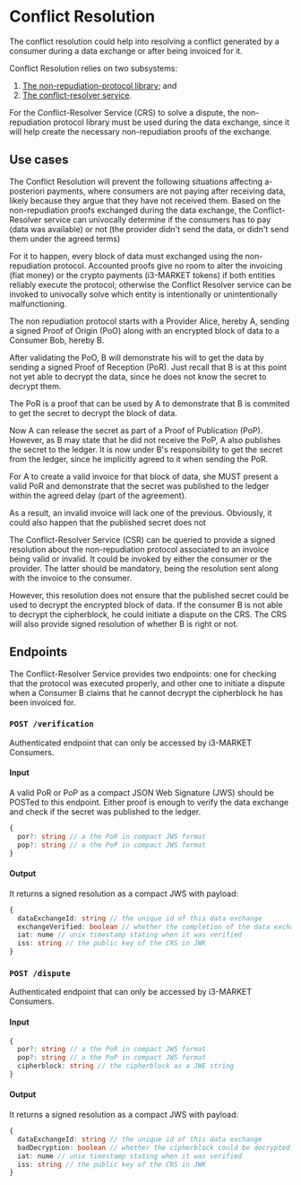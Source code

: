 # Conflict Resolution

The conflict resolution could help into resolving a conflict generated by a consumer during a data exchange or after being invoiced for it.

Conflict Resolution relies on two subsystems:

 1. [The non-repudiation-protocol library](https://gitlab.com/i3-market/code/wp3/t3.2/conflict-resolution/non-repudiation-protocol); and
 2. [The conflict-resolver service](https://gitlab.com/i3-market/code/wp3/t3.2/conflict-resolution/conflict-resolver).

For the Conflict-Resolver Service (CRS) to solve a dispute, the non-repudiation protocol library must be used during the data exchange, since it will help create the necessary non-repudiation proofs of the exchange.

## Use cases

The Conflict Resolution will prevent the following situations affecting a-posteriori payments, where consumers are not paying after receiving data, likely because they argue that they have not received them. Based on the non-repudiation proofs exchanged during the data exchange, the Conflict-Resolver service can univocally determine if the consumers has to pay (data was available) or not (the provider didn't send the data, or didn't send them under the agreed terms)

For it to happen, every block of data must exchanged using the non-repudiation protocol. Accounted proofs give no room to alter the invoicing (fiat money) or the crypto payments (i3-MARKET tokens) if both entities reliably execute the protocol; otherwise the Conflict Resolver service can be invoked to univocally solve which entity is intentionally or unintentionally malfunctioning.

The non repudiation protocol starts with a Provider Alice, hereby A, sending a signed Proof of Origin (PoO) along with an encrypted block of data to a Consumer Bob, hereby B.

After validating the PoO, B will demonstrate his will to get the data by sending a signed Proof of Reception (PoR). Just recall that B is at this point not yet able to decrypt the data, since he does not know the secret to decrypt them.

The PoR is a proof that can be used by A to demonstrate that B is commited to get the secret to decrypt the block of data.

Now A can release the secret as part of a Proof of Publication (PoP). However, as B may state that he did not receive the PoP, A also publishes the secret to the ledger. It is now under B's responsibility to get the secret from the ledger, since he implicitly agreed to it when sending the PoR.

For A to create a valid invoice for that block of data, she MUST present a valid PoR and demonstrate that the secret was published to the ledger within the agreed delay (part of the agreement).

As a result, an invalid invoice will lack one of the previous. Obviously, it could also happen that the published secret does not

The Conflict-Resolver Service (CSR) can be queried to provide a signed resolution about the non-repudiation protocol associated to an invoice being valid or invalid. It could be invoked by either the consumer or the provider. The latter should be mandatory, being the resolution sent along with the invoice to the consumer.

However, this resolution does not ensure that the published secret could be used to decrypt the encrypted block of data. If the consumer B is not able to decrypt the cipherblock, he could initiate a dispute on the CRS. The CRS will also provide signed resolution of whether B is right or not.

## Endpoints

The Conflict-Resolver Service provides two endpoints: one for checking that the protocol was executed properly, and other one to initiate a dispute when a Consumer B claims that he cannot decrypt the cipherblock he has been invoiced for.

### ```POST /verification```

Authenticated endpoint that can only be accessed by i3-MARKET Consumers.

#### Input

A valid PoR or PoP as a compact JSON Web Signature (JWS) should be POSTed to this endpoint. Either proof is enough to verify the data exchange and check if the secret was published to the ledger.

```typescript
{
  por?: string // a the PoR in compact JWS format
  pop?: string // a the PoP in compact JWS format
}
```

#### Output

It returns a signed resolution as a compact JWS with payload:

```typescript
{
  dataExchangeId: string // the unique id of this data exchange
  exchangeVerified: boolean // whether the completion of the data exchange has been verified
  iat: nume // unix timestamp stating when it was verified
  iss: string // the public key of the CRS in JWK
}
```

### ```POST /dispute```

Authenticated endpoint that can only be accessed by i3-MARKET Consumers.

#### Input

```typescript
{
  por?: string // a the PoR in compact JWS format
  pop?: string // a the PoP in compact JWS format
  cipherblock: string // the cipherblock as a JWE string
}
```

#### Output

It returns a signed resolution as a compact JWS with payload:

```typescript
{
  dataExchangeId: string // the unique id of this data exchange
  badDecryption: boolean // whether the cipherblock could be decrypted or not
  iat: nume // unix timestamp stating when it was verified
  iss: string // the public key of the CRS in JWK
}
```
